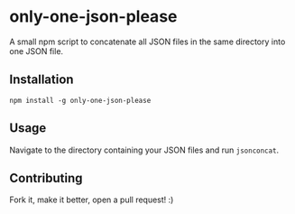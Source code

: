 # only-one-json-please

A small npm script to concatenate all JSON files in the same directory into one JSON file.

## Installation

`npm install -g only-one-json-please`

## Usage
Navigate to the directory containing your JSON files and run `jsonconcat`.

## Contributing
Fork it, make it better, open a pull request! :)
